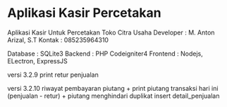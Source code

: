 # Aplikasi Kasir Percetakan

Aplikasi Kasir Untuk Percetakan 
Toko Citra Usaha
Developer : M. Anton Arizal, S.T
Kontak : 085235964310


Database : SQLite3
Backend : PHP Codeigniter4
Frontend : Nodejs, ELectron, ExpressJS

versi 3.2.9
print retur penjualan

versi 3.2.10
riwayat pembayaran piutang + print piutang
transaksi hari ini (penjualan - retur) + piutang
menghindari duplikat insert detail_penjualan